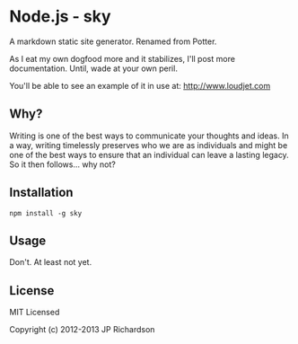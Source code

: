 Node.js - sky
==================

A markdown static site generator. Renamed from Potter.

As I eat my own dogfood more and it stabilizes, I'll post more documentation. Until, wade at your own peril.

You'll be able to see an example of it in use at: http://www.loudjet.com



Why?
----

Writing is one of the best ways to communicate your thoughts and ideas. In a way, writing timelessly preserves who we are as individuals and might be one of the best ways to ensure that an individual can leave a lasting legacy. So it then follows... why not?



Installation
------------

    npm install -g sky



Usage
-----

Don't. At least not yet.




License
-------

MIT Licensed

Copyright (c) 2012-2013 JP Richardson


